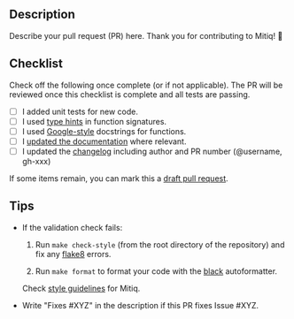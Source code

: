 Description
-----------

Describe your pull request (PR) here. Thank you for contributing to Mitiq! 🙂

Checklist
-----------

Check off the following once complete (or if not applicable). The PR will be reviewed once this
checklist is complete and all tests are passing.

- [ ] I added unit tests for new code.
- [ ] I used [type hints](https://www.python.org/dev/peps/pep-0484/) in function signatures.
- [ ] I used [Google-style](https://sphinxcontrib-napoleon.readthedocs.io/en/latest/example_google.html) docstrings for functions.
- [ ] I [updated the documentation](../blob/master/docs/CONTRIBUTING_DOCS.md) where relevant.
- [ ] I updated the [changelog](https://github.com/unitaryfund/mitiq/blob/master/CHANGELOG.md) including author and PR number (@username, gh-xxx)

If some items remain, you can mark this a [draft pull request](https://github.blog/2019-02-14-introducing-draft-pull-requests/).

Tips
----

- If the validation check fails:

    1. Run `make check-style` (from the root directory
  of the repository) and fix any [flake8](http://flake8.pycqa.org) errors.

    2. Run `make format` to format your code with the [black](https://black.readthedocs.io/en/stable/index.html)
  autoformatter.

  Check [style guidelines](https://mitiq.readthedocs.io/en/stable/contributing.html#style-guidelines) for Mitiq.
  
- Write "Fixes #XYZ" in the description if this PR fixes Issue #XYZ.
